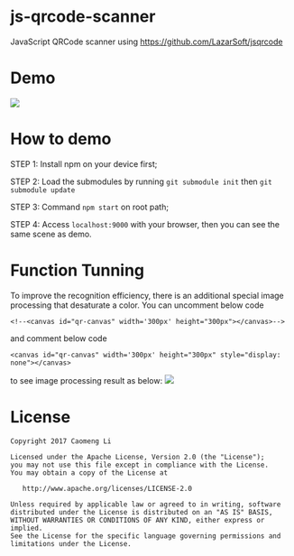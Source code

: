 # js-qrcode-scanner
JavaScript QRCode scanner using https://github.com/LazarSoft/jsqrcode

Demo
=======
![](https://github.com/licaomeng/js-qrcode-scanner/blob/master/js-qrcode-scanner.gif)

How to demo
=======
STEP 1: Install npm on your device first;

STEP 2: Load the submodules by running `git submodule init` then `git submodule update`

STEP 3: Command `npm start` on root path;

STEP 4: Access `localhost:9000` with your browser, then you can see the same scene as demo.

Function Tunning
=======
To improve the recognition efficiency, there is an additional special image processing that desaturate a color.
You can uncomment below code

```
<!--<canvas id="qr-canvas" width='300px' height="300px"></canvas>-->
```
and comment below code

```
<canvas id="qr-canvas" width='300px' height="300px" style="display: none"></canvas>
```

to see image processing result as below:
![](https://github.com/licaomeng/js-qrcode-scanner/blob/master/desaturate_a_color.jpg)


License
=======

    Copyright 2017 Caomeng Li

    Licensed under the Apache License, Version 2.0 (the "License");
    you may not use this file except in compliance with the License.
    You may obtain a copy of the License at

       http://www.apache.org/licenses/LICENSE-2.0

    Unless required by applicable law or agreed to in writing, software
    distributed under the License is distributed on an "AS IS" BASIS,
    WITHOUT WARRANTIES OR CONDITIONS OF ANY KIND, either express or implied.
    See the License for the specific language governing permissions and
    limitations under the License.
